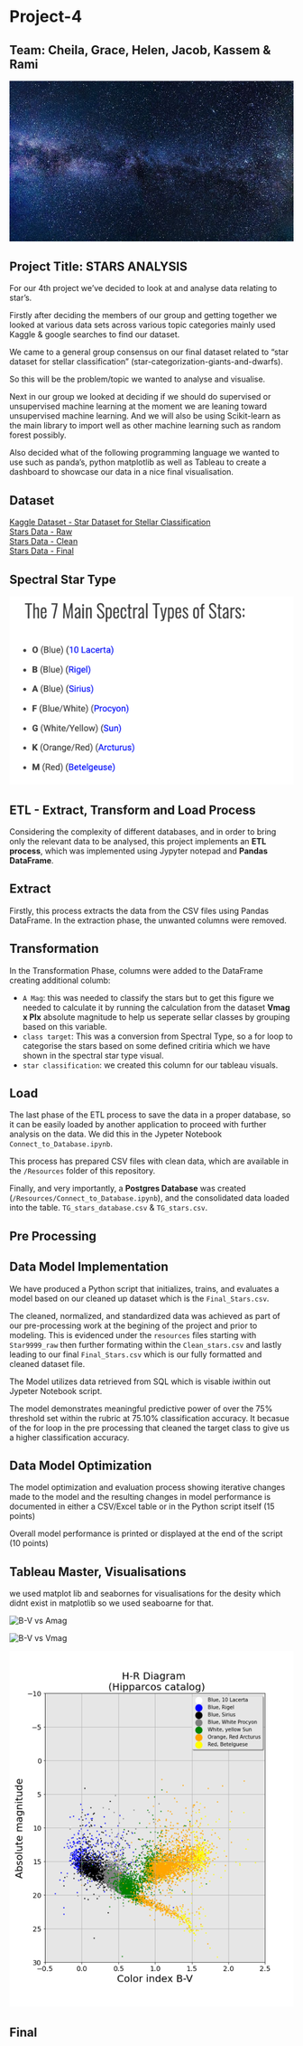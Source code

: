 # Project-4

## Team: Cheila, Grace, Helen, Jacob, Kassem & Rami

![stars](Images/milkyway.jpeg)

## Project Title: STARS ANALYSIS

For our 4th project we’ve decided to look at and analyse data relating to star’s. 

Firstly after deciding the members of our group and getting together we looked at  various data sets across various topic categories mainly used Kaggle & google searches to find our dataset.

We came to a general group consensus on our final dataset related to “star dataset for stellar classification” (star-categorization-giants-and-dwarfs). 

So this will be the problem/topic we wanted to analyse and visualise.

Next in our group we looked at deciding if we should do supervised or unsupervised machine learning at the moment we are leaning toward unsupervised 
machine learning. And we will also be using Scikit-learn as the main library to import well as other machine learning such as random forest possibly.

Also decided what of the following programming language we wanted to use such as panda’s, python matplotlib as well as Tableau to create a dashboard to 
showcase our data in a nice final visualisation.

## Dataset

[Kaggle Dataset - Star Dataset for Stellar Classification](https://www.kaggle.com/datasets/vinesmsuic/star-categorization-giants-and-dwarfs)  
[Stars Data - Raw](Resources/Star9999_raw.csv)   
[Stars Data - Clean](Resources/clean_stars.csv)  
[Stars Data - Final](Resources/final_stars.csv)

## Spectral Star Type

![Spectral Definitions](Images/Spectral_Star_types.jpeg)

## ETL - Extract, Transform and Load Process

Considering the complexity of different databases, and in order to bring only the relevant data to be analysed, this project implements an **ETL 
process**, which was implemented using Jypyter notepad and **Pandas DataFrame**. 
 
## Extract

Firstly, this process extracts the data from the CSV files using Pandas DataFrame. In the extraction phase, the unwanted columns were removed.

## Transformation

In the Transformation Phase, columns were added to the DataFrame creating additional columb:

 * `A Mag`: this was needed to classify the stars but to get this figure we needed to calculate it by running the calculation from the dataset **Vmag x Plx** absolute magnitude to help us seperate sellar classes by grouping based on this variable.  
 * `class target`: This was a conversion from Spectral Type, so a for loop to categorise the stars based on some defined critiria which we have shown in the spectral star type visual.  
 * `star classification`: we created this column for our tableau visuals.  

## Load

The last phase of the ETL process to save the data in a proper database, so it can be easily loaded by another application to proceed with further analysis on the data. We did this in the Jypeter Notebook `Connect_to_Database.ipynb`.

This process has prepared CSV files with clean data, which are available in the `/Resources` folder of this repository.

Finally, and very importantly, a **Postgres Database** was created (`/Resources/Connect_to_Database.ipynb`), and the consolidated data loaded into the table. `TG_stars_database.csv` & `TG_stars.csv`.

## Pre Processing

## Data Model Implementation

We have produced a Python script that initializes, trains, and evaluates a model based on our cleaned up dataset which is the `Final_Stars.csv`.

The cleaned, normalized, and standardized data was achieved as part of our pre-processing work at the begining of the project and prior to modeling. 
This is evidenced under the `resources` files starting with `Star9999_raw` then further formating within the `Clean_stars.csv` and lastly leading to our 
final `Final_Stars.csv` which is our fully formatted and cleaned dataset file.

The Model utilizes data retrieved from SQL which is visable iwithin out Jypeter Notebook script.

The model demonstrates meaningful predictive power of over the 75% threshold set within the rubric at 75.10% classification accuracy. It becasue of the 
for loop in the pre processing that cleaned the target class to give us a higher classification accuracy.

## Data Model Optimization

The model optimization and evaluation process showing iterative changes made to the model and the resulting changes in model performance is documented in either a CSV/Excel table or in the Python script itself (15 points)

Overall model performance is printed or displayed at the end of the script (10 points)

##  Tableau Master, Visualisations

we used matplot lib and seabornes for visualisations for the desity which didnt exist in matplotlib so we used seaboarne for that.

![B-V vs Amag](Images/B-V%vs%Amag.jpeg)

![B-V vs Vmag](Images/B-V%vs%Vmag.jpeg)

![HR Diagram](Images/HRDiagram.jpeg)




## Final


